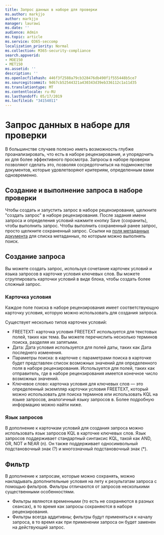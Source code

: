 ```yaml
---
title: Запрос данных в наборе для проверки
ms.author: markjjo
author: markjjo
manager: laurawi
ms.date: ''
audience: Admin
ms.topic: article
ms.service: O365-seccomp
localization_priority: Normal
ms.collection: M365-security-compliance
search.appverid:
- MOE150
- MET150
ms.assetid: ''
description: ''
ms.openlocfilehash: 446f3f2588a79cb328476db490f1f555448b5ce7
ms.sourcegitcommit: 9d67cb52544321a430343d39eb336112c1a11d35
ms.translationtype: MT
ms.contentlocale: ru-RU
ms.lasthandoff: 05/17/2019
ms.locfileid: "34154011"
---
```

# <a name="query-the-data-in-a-review-set"></a>Запрос данных в наборе для проверки

В большинстве случаев полезно иметь возможность глубже проанализировать, что есть в наборе рецензирования, и упорядочить их для более эффективного просмотра. Запросы в наборе проверки позволяют сделать это, позволяя сосредоточиться на подмножестве документов, которые удовлетворяют критериям, определенным вами одновременно.

## <a name="creating-and-running-a-query-within-a-review-set"></a>Создание и выполнение запроса в наборе проверки

Чтобы создать и запустить запрос в наборе рецензирования, щелкните "создать запрос" в наборе рецензирования. После задания имени запроса и определения условий нажмите кнопку Save (сохранить), чтобы выполнить запрос. Чтобы выполнить сохраненный ранее запрос, просто щелкните сохраненный запрос. Ссылки на [поля метаданных документа](document-metadata-fields.md) для списка метаданных, по которым можно выполнять поиск.

## <a name="building-your-query"></a>Создание запроса

Вы можете создать запрос, используя сочетание карточек условий и языка запросов в карточке условия ключевых слов. Вы можете сгруппировать карточки условий в виде блока, чтобы создать более сложный запрос.

### <a name="condition-card"></a>Карточка условия

Каждое поле поиска в наборе рецензирования имеет соответствующую карточку условия, которую можно использовать для создания запроса.

Существует несколько типов карточек условий:
- FREETEXT: карточка условия FREETEXT используется для текстовых полей, таких как тема. Вы можете перечислить несколько терминов поиска, разделяя их запятыми.
- Дата: Дата условия используется для полей даты, таких как Дата последнего изменения.
- Параметры поиска: в карточке с параметрами поиска в карточке будет представлен список возможных значений для определенного поля в наборе рецензирования. Используется для полей, таких как отправитель, где в наборе рецензирования имеется конечное число возможных значений.
- Ключевое слово: карточка условия для ключевых слов — это определенный экземпляр карточки условия FREETEXT, который можно использовать для поиска терминов или использовать KQL на языке запросов, аналогичный языку запросов в. Более подробную информацию можно найти ниже.

### <a name="query-language"></a>Язык запросов

В дополнение к карточкам условий для создания запроса можно использовать язык запросов KQL в карточке ключевых слов. Язык запросов поддерживает стандартный синтаксис KQL, такой как AND, OR, NOT и NEAR (n). Он также поддерживает односимвольный подстановочный знак (?) и многозначный подстановочный знак (*).

## <a name="filter"></a>Фильтр

В дополнение к запросам, которые можно сохранять, можно накладывать дополнительные условия на лету к результатам запроса с помощью фильтров. Фильтры отличаются от запросов несколькими существенными особенностями.
- Фильтры являются временными (то есть не сохраняются в разных сеансах), в то время как запросы сохраняются в наборе рецензирования.
- Фильтры всегда аддитивны; фильтры будут применяться к началу запроса, в то время как при применении запроса он будет заменен на действующий запрос.